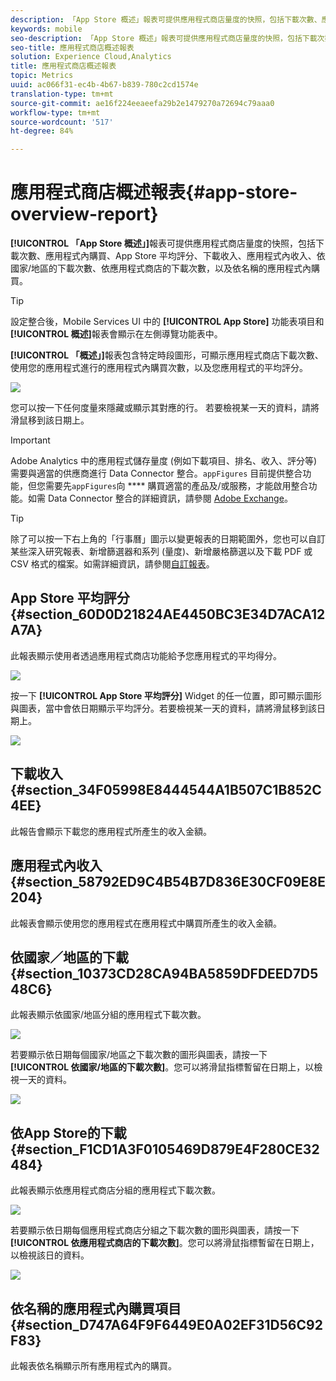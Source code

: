 ```yaml
---
description: 「App Store 概述」報表可提供應用程式商店量度的快照，包括下載次數、應用程式內購買、App Store 平均評分、下載收入、應用程式內收入、依國家/地區的下載次數、依應用程式商店的下載次數，以及依名稱的應用程式內購買。
keywords: mobile
seo-description: 「App Store 概述」報表可提供應用程式商店量度的快照，包括下載次數、應用程式內購買、App Store 平均評分、下載收入、應用程式內收入、依國家/地區的下載次數、依應用程式商店的下載次數，以及依名稱的應用程式內購買。
seo-title: 應用程式商店概述報表
solution: Experience Cloud,Analytics
title: 應用程式商店概述報表
topic: Metrics
uuid: ac066f31-ec4b-4b67-b839-780c2cd1574e
translation-type: tm+mt
source-git-commit: ae16f224eeaeefa29b2e1479270a72694c79aaa0
workflow-type: tm+mt
source-wordcount: '517'
ht-degree: 84%

---
```



# 應用程式商店概述報表{#app-store-overview-report}

**[!UICONTROL 「App Store 概述」]**&#x200B;報表可提供應用程式商店量度的快照，包括下載次數、應用程式內購買、App Store 平均評分、下載收入、應用程式內收入、依國家/地區的下載次數、依應用程式商店的下載次數，以及依名稱的應用程式內購買。

>[!TIP]
>
>設定整合後，Mobile Services UI 中的 **[!UICONTROL App Store]** 功能表項目和&#x200B;**[!UICONTROL 概述]**&#x200B;報表會顯示在左側導覽功能表中。

**[!UICONTROL 「概述」]**&#x200B;報表包含特定時段圖形，可顯示應用程式商店下載次數、使用您的應用程式進行的應用程式內購買次數，以及您應用程式的平均評分。

![](assets/app_store_metrics.png)

您可以按一下任何度量來隱藏或顯示其對應的行。 若要檢視某一天的資料，請將滑鼠移到該日期上。

>[!IMPORTANT]
>
>Adobe Analytics 中的應用程式儲存量度 (例如下載項目、排名、收入、評分等) 需要與適當的供應商進行 Data Connector 整合。`appFigures` 目前提供整合功能，但您需要先`appFigures`向 **** 購買適當的產品及/或服務，才能啟用整合功能。如需 Data Connector 整合的詳細資訊，請參閱 [Adobe Exchange](https://www.adobeexchange.com/experiencecloud.html)。

>[!TIP]
>
>除了可以按一下右上角的「行事曆」圖示以變更報表的日期範圍外，您也可以自訂某些深入研究報表、新增篩選器和系列 (量度)、新增嚴格篩選以及下載 PDF 或 CSV 格式的檔案。如需詳細資訊，請參閱[自訂報表](/help/using/usage/reports-customize/reports-customize.md)。

## App Store 平均評分 {#section_60D0D21824AE4450BC3E34D7ACA12A7A}

此報表顯示使用者透過應用程式商店功能給予您應用程式的平均得分。

![](assets/app_store_rating.png)

按一下 **[!UICONTROL App Store 平均評分]** Widget 的任一位置，即可顯示圖形與圖表，當中會依日期顯示平均評分。若要檢視某一天的資料，請將滑鼠移到該日期上。

![](assets/app_store_downloads_detail.png)

## 下載收入 {#section_34F05998E8444544A1B507C1B852C4EE}

此報告會顯示下載您的應用程式所產生的收入金額。

## 應用程式內收入 {#section_58792ED9C4B54B7D836E30CF09E8E204}

此報表會顯示使用您的應用程式在應用程式中購買所產生的收入金額。

## 依國家／地區的下載 {#section_10373CD28CA94BA5859DFDEED7D548C6}

此報表顯示依國家/地區分組的應用程式下載次數。

![](assets/country.png)

若要顯示依日期每個國家/地區之下載次數的圖形與圖表，請按一下&#x200B;**[!UICONTROL 依國家/地區的下載次數]**。您可以將滑鼠指標暫留在日期上，以檢視一天的資料。

![](assets/downloads_by_country.png)

## 依App Store的下載 {#section_F1CD1A3F0105469D879E4F280CE32484}

此報表顯示依應用程式商店分組的應用程式下載次數。

![](assets/app_store.png)

若要顯示依日期每個應用程式商店分組之下載次數的圖形與圖表，請按一下&#x200B;**[!UICONTROL 依應用程式商店的下載次數]**。您可以將滑鼠指標暫留在日期上，以檢視該日的資料。

![](assets/app_store_downloads_detail.png)

## 依名稱的應用程式內購買項目 {#section_D747A64F9F6449E0A02EF31D56C92F83}

此報表依名稱顯示所有應用程式內的購買。
